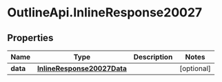 # OutlineApi.InlineResponse20027

## Properties
Name | Type | Description | Notes
------------ | ------------- | ------------- | -------------
**data** | [**InlineResponse20027Data**](InlineResponse20027Data.md) |  | [optional] 
